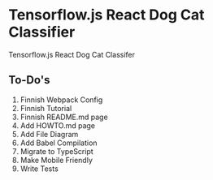 # Tensorflow.js React Dog Cat Classifier

Tensorflow.js React Dog Cat Classifer

## To-Do's

1. Finnish Webpack Config
2. Finnish Tutorial
3. Finnish README.md page
4. Add HOWTO.md page
5. Add File Diagram
6. Add Babel Compilation
7. Migrate to TypeScript
8. Make Mobile Friendly
9. Write Tests

